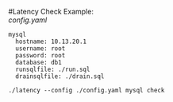#Latency Check
Example:<br>
*config.yaml*
```
mysql
  hostname: 10.13.20.1
  username: root
  password: root
  database: db1
  runsqlfile: ./run.sql
  drainsqlfile: ./drain.sql
```
`./latency --config ./config.yaml mysql check`